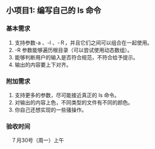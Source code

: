 ## 小项目1: 编写自己的 ls 命令

### 基本需求

1. 支持参数-a 、-l 、-Ｒ，并且它们之间可以组合在一起使用。
2. -R 参数能够遍历根目录（可以尝试使用动态数组）。
3. 能够判断用户的输入是否符合规范，不符合给予提示。
4. 输出的内容要上下对齐。

### 附加需求

1. 支持更多的参数，尽可能接近真正的 Is 命令。
2. 对输出的内容上色，不同类型的文件有不同的颜色。
3. 你自己还想实现的一些骚操作。

### 验收时间

　７月30号（周一）上午
